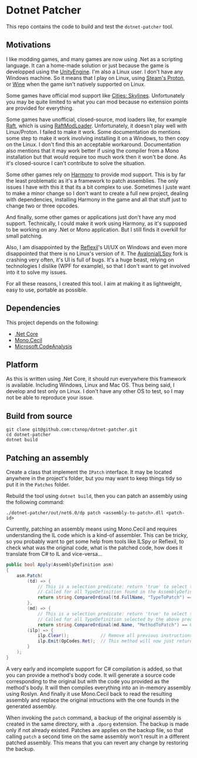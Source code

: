 # Dotnet Patcher

This repo contains the code to build and test the `dotnet-patcher` tool.

## Motivations

I like modding games, and many games are now using .Net as a scripting language.
It can a home-made solution or just because the game is developped using the
[UnityEngine](https://unity.com). I'm also a Linux user. I don't have any
Windows machine. So it means that I play on Linux, using
[Steam's Proton](https://www.protondb.com), or [Wine](https://www.winehq.org)
when the game isn't natively supported on Linux.

Some games have official mod support like
[Cities: Skylines](https://skylines.paradoxwikis.com/Mods). Unfortunately you
may be quite limited to what you can mod because no extension points are
provided for everything.

Some games have unofficial, closed-source, mod loaders like, for example
[Raft](https://raft-game.com), which is using
[RaftModLoader](https://www.raftmodding.com). Unfortunately, it doesn't play
well with Linux/Proton. I failed to make it work. Some documentation do mentions
some step to make it work involving installing it on a Windows, to then copy on
the Linux. I don't find this an acceptable workaround. Documentation also
mentions that it may work better if using the compiler from a Mono installation
but that would require too much work then it won't be done. As it's
closed-source I can't contribute to solve the situation.

Some other games rely on [Harmony](https://github.com/pardeike/Harmony)
to provide mod support. This is by far the least problematic as it's a framework
to patch assemblies. The only issues I have with this it that its a bit complex
to use. Sometimes I juste want to make a minor change so I don't want to create
a full new project, dealing with dependencies, installing Harmony in the game
and all that stuff just to change two or three opcodes.

And finally, some other games or applications just don't have any mod support.
Technically, I could make it work using Harmony, as it's supposed to be working
on any .Net or Mono application. But I still finds it overkill for small
patching.

Also, I am disappointed by the [Reflexil](http://reflexil.net)'s UI/UX on
Windows and even more disappointed that there is no Linux's version of it.
The [AvaloniaILSpy](https://github.com/icsharpcode/AvaloniaILSpy) fork is
crashing very often, it's UI is full of bugs. It's a huge beast, relying on
technologies I dislike (WPF for example), so that I don't want to get involved
into it to solve my issues.

For all these reasons, I created this tool. I aim at making it as lightweight,
easy to use, portable as possible.

## Dependencies

This project depends on the following:
- [.Net Core](https://github.com/dotnet/core)
- [Mono.Cecil](https://github.com/jbevain/cecil)
- [Microsoft.CodeAnalysis](https://github.com/dotnet/roslyn)


## Platform

As this is written using .Net Core, it should run everywhere this framework is
available. Including Windows, Linux and Mac OS. Thus being said, I develop and
test only on Linux. I don't have any other OS to test, so I may not be able to
reproduce your issue.

## Build from source

```shell
git clone git@github.com:ctxnop/dotnet-patcher.git
cd dotnet-patcher
dotnet build
```

## Patching an assembly

Create a class that implement the `IPatch` interface. It may be located anywhere
in the project's folder, but you may want to keep things tidy so put it in the
`Patches` folder.

Rebuild the tool using `dotnet build`, then you can patch an assembly using the
following command:
```shell
./dotnet-patcher/out/net6.0/dp patch <assembly-to-patch>.dll <patch-id>
```

Currently, patching an assembly means using Mono.Cecil and requires
understanding the IL code which is a kind-of assembler. This can be tricky, so
you probably want to get some help from tools like ILSpy or Reflexil, to check
what was the original code, what is the patched code, how does it translate from
C# to IL and vice-versa...

```cs
public bool Apply(AssemblyDefinition asm)
{
	asm.Patch(
		(td) => {
			// This is a selection predicate: return 'true' to select this TypeDefinition
			// Called for all TypeDefinition found in the AssemblyDefinition
			return string.CompareOrdinal(td.FullName, "TypeToPatch") == 0;
		},
		(md) => {
			// This is a selection predicate: return 'true' to select this MethodDefinition
			// Called for all TypeDefinition selected by the above predicate
			return string.CompareOrdinal(md.Name, "MethodToPatch") == 0; },
		(ilp) => {
			ilp.Clear();			// Remove all previous instructions
			ilp.Emit(OpCodes.Ret);	// This method will now just return and do nothing.
		}
	);
}
```

A very early and incomplete support for C# compilation is added, so that you can
provide a method's body code. It will generate a source code corresponding to
the original but with the code you provided as the method's body. It will then
compiles everything into an in-memory assembly using Roslyn. And finally it use
Mono.Cecil back to read the resulting assembly and replace the original
intructions with the one founds in the generated assembly.

When invoking the `patch` command, a backup of the original assembly is created
in the same directory, with a `.dporg` extension. The backup is made only if not
already existed. Patches are applies on the backup file, so that calling `patch`
a second time on the same assembly won't result in a different patched assembly.
This means that you can revert any change by restoring the backup.

